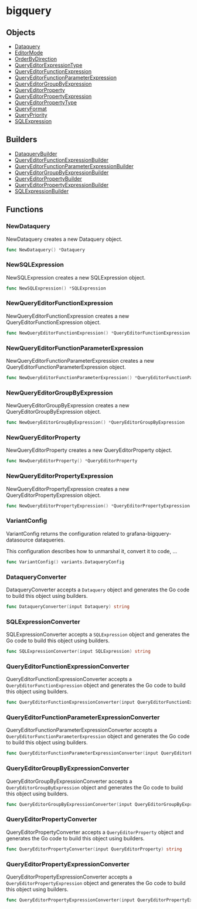 # <span class="badge package-variant-dataquery"></span> bigquery

## Objects

 * <span class="badge object-type-struct"></span> [Dataquery](./object-Dataquery.md)
 * <span class="badge object-type-enum"></span> [EditorMode](./object-EditorMode.md)
 * <span class="badge object-type-enum"></span> [OrderByDirection](./object-OrderByDirection.md)
 * <span class="badge object-type-enum"></span> [QueryEditorExpressionType](./object-QueryEditorExpressionType.md)
 * <span class="badge object-type-struct"></span> [QueryEditorFunctionExpression](./object-QueryEditorFunctionExpression.md)
 * <span class="badge object-type-struct"></span> [QueryEditorFunctionParameterExpression](./object-QueryEditorFunctionParameterExpression.md)
 * <span class="badge object-type-struct"></span> [QueryEditorGroupByExpression](./object-QueryEditorGroupByExpression.md)
 * <span class="badge object-type-struct"></span> [QueryEditorProperty](./object-QueryEditorProperty.md)
 * <span class="badge object-type-struct"></span> [QueryEditorPropertyExpression](./object-QueryEditorPropertyExpression.md)
 * <span class="badge object-type-enum"></span> [QueryEditorPropertyType](./object-QueryEditorPropertyType.md)
 * <span class="badge object-type-enum"></span> [QueryFormat](./object-QueryFormat.md)
 * <span class="badge object-type-enum"></span> [QueryPriority](./object-QueryPriority.md)
 * <span class="badge object-type-struct"></span> [SQLExpression](./object-SQLExpression.md)
## Builders

 * <span class="badge builder"></span> [DataqueryBuilder](./builder-DataqueryBuilder.md)
 * <span class="badge builder"></span> [QueryEditorFunctionExpressionBuilder](./builder-QueryEditorFunctionExpressionBuilder.md)
 * <span class="badge builder"></span> [QueryEditorFunctionParameterExpressionBuilder](./builder-QueryEditorFunctionParameterExpressionBuilder.md)
 * <span class="badge builder"></span> [QueryEditorGroupByExpressionBuilder](./builder-QueryEditorGroupByExpressionBuilder.md)
 * <span class="badge builder"></span> [QueryEditorPropertyBuilder](./builder-QueryEditorPropertyBuilder.md)
 * <span class="badge builder"></span> [QueryEditorPropertyExpressionBuilder](./builder-QueryEditorPropertyExpressionBuilder.md)
 * <span class="badge builder"></span> [SQLExpressionBuilder](./builder-SQLExpressionBuilder.md)
## Functions

### <span class="badge function"></span> NewDataquery

NewDataquery creates a new Dataquery object.

```go
func NewDataquery() *Dataquery
```

### <span class="badge function"></span> NewSQLExpression

NewSQLExpression creates a new SQLExpression object.

```go
func NewSQLExpression() *SQLExpression
```

### <span class="badge function"></span> NewQueryEditorFunctionExpression

NewQueryEditorFunctionExpression creates a new QueryEditorFunctionExpression object.

```go
func NewQueryEditorFunctionExpression() *QueryEditorFunctionExpression
```

### <span class="badge function"></span> NewQueryEditorFunctionParameterExpression

NewQueryEditorFunctionParameterExpression creates a new QueryEditorFunctionParameterExpression object.

```go
func NewQueryEditorFunctionParameterExpression() *QueryEditorFunctionParameterExpression
```

### <span class="badge function"></span> NewQueryEditorGroupByExpression

NewQueryEditorGroupByExpression creates a new QueryEditorGroupByExpression object.

```go
func NewQueryEditorGroupByExpression() *QueryEditorGroupByExpression
```

### <span class="badge function"></span> NewQueryEditorProperty

NewQueryEditorProperty creates a new QueryEditorProperty object.

```go
func NewQueryEditorProperty() *QueryEditorProperty
```

### <span class="badge function"></span> NewQueryEditorPropertyExpression

NewQueryEditorPropertyExpression creates a new QueryEditorPropertyExpression object.

```go
func NewQueryEditorPropertyExpression() *QueryEditorPropertyExpression
```

### <span class="badge function"></span> VariantConfig

VariantConfig returns the configuration related to grafana-bigquery-datasource dataqueries.

This configuration describes how to unmarshal it, convert it to code, …

```go
func VariantConfig() variants.DataqueryConfig
```

### <span class="badge function"></span> DataqueryConverter

DataqueryConverter accepts a `Dataquery` object and generates the Go code to build this object using builders.

```go
func DataqueryConverter(input Dataquery) string
```

### <span class="badge function"></span> SQLExpressionConverter

SQLExpressionConverter accepts a `SQLExpression` object and generates the Go code to build this object using builders.

```go
func SQLExpressionConverter(input SQLExpression) string
```

### <span class="badge function"></span> QueryEditorFunctionExpressionConverter

QueryEditorFunctionExpressionConverter accepts a `QueryEditorFunctionExpression` object and generates the Go code to build this object using builders.

```go
func QueryEditorFunctionExpressionConverter(input QueryEditorFunctionExpression) string
```

### <span class="badge function"></span> QueryEditorFunctionParameterExpressionConverter

QueryEditorFunctionParameterExpressionConverter accepts a `QueryEditorFunctionParameterExpression` object and generates the Go code to build this object using builders.

```go
func QueryEditorFunctionParameterExpressionConverter(input QueryEditorFunctionParameterExpression) string
```

### <span class="badge function"></span> QueryEditorGroupByExpressionConverter

QueryEditorGroupByExpressionConverter accepts a `QueryEditorGroupByExpression` object and generates the Go code to build this object using builders.

```go
func QueryEditorGroupByExpressionConverter(input QueryEditorGroupByExpression) string
```

### <span class="badge function"></span> QueryEditorPropertyConverter

QueryEditorPropertyConverter accepts a `QueryEditorProperty` object and generates the Go code to build this object using builders.

```go
func QueryEditorPropertyConverter(input QueryEditorProperty) string
```

### <span class="badge function"></span> QueryEditorPropertyExpressionConverter

QueryEditorPropertyExpressionConverter accepts a `QueryEditorPropertyExpression` object and generates the Go code to build this object using builders.

```go
func QueryEditorPropertyExpressionConverter(input QueryEditorPropertyExpression) string
```

